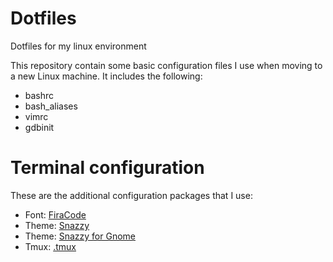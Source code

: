 # Dotfiles
Dotfiles for my linux environment

This repository contain some basic configuration files I use when moving to a
new Linux machine. It includes the following:

* bashrc
* bash\_aliases
* vimrc
* gdbinit


# Terminal configuration

These are the additional configuration packages that I use:

* Font: [FiraCode](https://github.com/tonsky/FiraCode)
* Theme: [Snazzy](https://github.com/sindresorhus/terminal-snazzy)
* Theme: [Snazzy for Gnome](https://github.com/tobark/hyper-snazzy-gnome-terminal)
* Tmux: [.tmux](https://github.com/gpakosz/.tmux)

